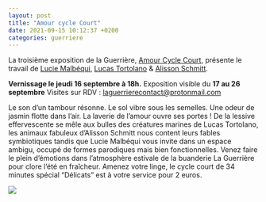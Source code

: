```yaml
---
layout: post
title: "Amour cycle Court"
date: 2021-09-15 10:12:37 +0200
categories: guerriere
---
```

La troisième exposition de la Guerrière, [Amour Cycle Court](https://laguerriere.net/expositions/2021/05/02/expos-exposition03.html), présente le travail de [Lucie Malbéqui](https://laguerriere.net/artistes/2021/05/04/artistes-lucie-malbequi.html), [Lucas Tortolano](https://laguerriere.net/artistes/2021/04/29/artistes-lucas-tortolano.html) & [Alisson Schmitt](https://laguerriere.net/artistes/2021/04/30/artistes-alisson-schmitt.html).

**Vernissage le jeudi 16 septembre à 18h.**
Exposition visible du **17 au 26 septembre**
Visites sur RDV : laguerrierecontact@protonmail.com

Le son d’un tambour résonne. Le sol vibre sous les semelles. Une odeur de jasmin flotte dans l’air. La laverie de l’amour ouvre ses portes ! De la lessive effervescente se mêle aux bulles des créatures marines de Lucas Tortolano, les animaux fabuleux d’Alisson Schmitt nous content leurs fables symbiotiques tandis que Lucie Malbéqui vous invite dans un espace ambigu, occupé de formes parodiques mais bien fonctionnelles. Venez faire le plein d’émotions dans l’atmosphère estivale de la buanderie La Guerrière pour clore l’été en fraîcheur. Amenez votre linge, le cycle court de 34 minutes spécial “Délicats” est à votre service pour 2 euros.

<img class="photopost" src="{{site.baseurl}}/imgs/amourcycle.gif" onmouseover="this.src='{{site.baseurl}}/imgs/amourcycle.jpg'" onmouseout="this.src='{{site.baseurl}}/imgs/amourcycle.gif'" />
